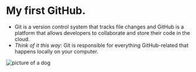 # My first GitHub.
- Git is a version control system that tracks file changes and GitHub is a platform that allows developers to collaborate and store their code in the cloud. 
- *Think of it this way:* Git is responsible for everything GitHub-related that happens locally on your computer.

![picture of a dog](https://www.google.com/url?sa=i&url=https%3A%2F%2Fwww.rawpixel.com%2Fsearch%2Fdog&psig=AOvVaw33rnqo7UkNEk6AptHzgYDm&ust=1740577795048000&source=images&cd=vfe&opi=89978449&ved=0CBEQjRxqFwoTCMDCqdz73osDFQAAAAAdAAAAABAE) 
